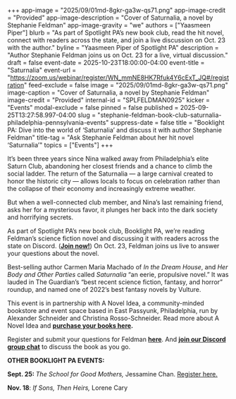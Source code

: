 +++
app-image = "2025/09/01md-8gkr-ga3w-qs71.png"
app-image-credit = "Provided"
app-image-description = "Cover of Saturnalia, a novel by Stephanie Feldman"
app-image-gravity = "we"
authors = ["Yaasmeen Piper"]
blurb = "As part of Spotlight PA’s new book club, read the hit novel, connect with readers across the state, and join a live discussion on Oct. 23 with the author."
byline = "Yaasmeen Piper of Spotlight PA"
description = "Author Stephanie Feldman joins us on Oct. 23 for a live, virtual discussion."
draft = false
event-date = 2025-10-23T18:00:00-04:00
event-title = "Saturnalia"
event-url = "https://zoom.us/webinar/register/WN_mmNE8HK7Rfuk4Y6cExT_JQ#/registration"
feed-exclude = false
image = "2025/09/01md-8gkr-ga3w-qs71.png"
image-caption = "Cover of Saturnalia, a novel by Stephanie Feldman"
image-credit = "Provided"
internal-id = "SPLFELDMAN0925"
kicker = "Events"
modal-exclude = false
pinned = false
published = 2025-09-25T13:27:58.997-04:00
slug = "stephanie-feldman-book-club-saturnalia-philadelphia-pennsylvania-events"
suppress-date = false
title = "Booklight PA: Dive into the world of ‘Saturnalia’ and discuss it with author Stephanie Feldman"
title-tag = "Ask Stephanie Feldman about her hit novel ‘Saturnalia’"
topics = ["Events"]
+++

It’s been three years since Nina walked away from Philadelphia’s elite Saturn Club, abandoning her closest friends and a chance to climb the social ladder. The return of the Saturnalia — a large carnival created to honor the historic city — allows locals to focus on celebration rather than the collapse of their economy and increasingly extreme weather.

But when a well-connected club member, and Nina’s last remaining friend, asks her for a mysterious favor, it plunges her back into the dark society and horrifying secrets.

As part of Spotlight PA’s new book club, Booklight PA, we’re reading Feldman’s science fiction novel and discussing it with readers across the state on Discord. (<a href="https://discord.gg/RJJm3BxnwB"><strong>Join now!</strong></a>) On Oct. 23, Feldman joins us live to answer your questions about the novel.

Best-selling author Carmen Maria Machado of <em>In the Dream House</em>, and <em>Her Body and Other Parties</em> called <em>Saturnalia</em> “an eerie, propulsive novel.” It was lauded in The Guardian’s “best recent science fiction, fantasy, and horror” roundup, and named one of 2022’s best fantasy novels by Vulture.

This event is in partnership with A Novel Idea, a community-minded bookstore and event space based in East Passyunk, Philadelphia, run by Alexander Schneider and Christina Rosso-Schneider. Read more about A Novel Idea and <a href="https://anovelideaphilly.com/order/"><strong>purchase your books here</strong></a><strong>.</strong>

Register and submit your questions for Feldman <a href="https://zoom.us/webinar/register/WN_mmNE8HK7Rfuk4Y6cExT_JQ#/registration"><strong>here</strong></a>. And <a href="https://discord.gg/RJJm3BxnwB"><strong>join our Discord group chat</strong></a> to discuss the book as you go.

<strong>OTHER BOOKLIGHT PA EVENTS:</strong>

<strong>Sept. 25: </strong><em>The School for Good Mothers, </em>Jessamine Chan. <a href="https://zoom.us/webinar/register/WN_pxh0caSrSJORWGXblaAx5w">Register here.</a>

<strong>Nov. 18</strong>: <em>If Sons, Then Heirs,</em> Lorene Cary

